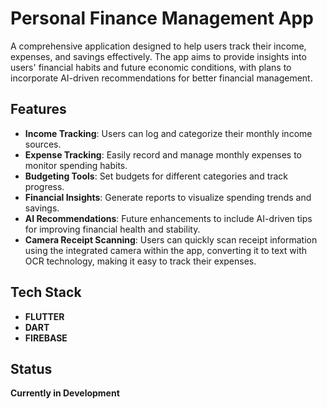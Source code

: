 # Personal Finance Management App

A comprehensive application designed to help users track their income, expenses, and savings effectively. The app aims to provide insights into users' financial habits and future economic conditions, with plans to incorporate AI-driven recommendations for better financial management.

## Features
- **Income Tracking**: Users can log and categorize their monthly income sources.
- **Expense Tracking**: Easily record and manage monthly expenses to monitor spending habits.
- **Budgeting Tools**: Set budgets for different categories and track progress.
- **Financial Insights**: Generate reports to visualize spending trends and savings.
- **AI Recommendations**: Future enhancements to include AI-driven tips for improving financial health and stability.
- **Camera Receipt Scanning**: Users can quickly scan receipt information using the integrated camera within the app, converting it to text with OCR technology, making it easy to track their expenses.

## Tech Stack
- **FLUTTER**
- **DART**
- **FIREBASE**

## Status
**Currently in Development**
